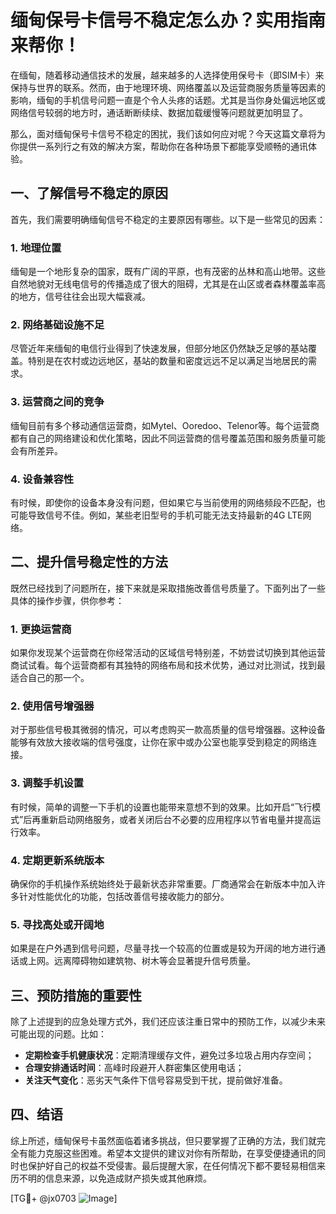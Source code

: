 # 缅甸保号卡信号不稳定怎么办？实用指南来帮你！

在缅甸，随着移动通信技术的发展，越来越多的人选择使用保号卡（即SIM卡）来保持与世界的联系。然而，由于地理环境、网络覆盖以及运营商服务质量等因素的影响，缅甸的手机信号问题一直是个令人头疼的话题。尤其是当你身处偏远地区或网络信号较弱的地方时，通话断断续续、数据加载缓慢等问题就更加明显了。

那么，面对缅甸保号卡信号不稳定的困扰，我们该如何应对呢？今天这篇文章将为你提供一系列行之有效的解决方案，帮助你在各种场景下都能享受顺畅的通讯体验。

## 一、了解信号不稳定的原因

首先，我们需要明确缅甸信号不稳定的主要原因有哪些。以下是一些常见的因素：

### 1. 地理位置
缅甸是一个地形复杂的国家，既有广阔的平原，也有茂密的丛林和高山地带。这些自然地貌对无线电信号的传播造成了很大的阻碍，尤其是在山区或者森林覆盖率高的地方，信号往往会出现大幅衰减。

### 2. 网络基础设施不足
尽管近年来缅甸的电信行业得到了快速发展，但部分地区仍然缺乏足够的基站覆盖。特别是在农村或边远地区，基站的数量和密度远远不足以满足当地居民的需求。

### 3. 运营商之间的竞争
缅甸目前有多个移动通信运营商，如Mytel、Ooredoo、Telenor等。每个运营商都有自己的网络建设和优化策略，因此不同运营商的信号覆盖范围和服务质量可能会有所差异。

### 4. 设备兼容性
有时候，即使你的设备本身没有问题，但如果它与当前使用的网络频段不匹配，也可能导致信号不佳。例如，某些老旧型号的手机可能无法支持最新的4G LTE网络。

## 二、提升信号稳定性的方法

既然已经找到了问题所在，接下来就是采取措施改善信号质量了。下面列出了一些具体的操作步骤，供你参考：

### 1. 更换运营商
如果你发现某个运营商在你经常活动的区域信号特别差，不妨尝试切换到其他运营商试试看。每个运营商都有其独特的网络布局和技术优势，通过对比测试，找到最适合自己的那一个。

### 2. 使用信号增强器
对于那些信号极其微弱的情况，可以考虑购买一款高质量的信号增强器。这种设备能够有效放大接收端的信号强度，让你在家中或办公室也能享受到稳定的网络连接。

### 3. 调整手机设置
有时候，简单的调整一下手机的设置也能带来意想不到的效果。比如开启“飞行模式”后再重新启动网络服务，或者关闭后台不必要的应用程序以节省电量并提高运行效率。

### 4. 定期更新系统版本
确保你的手机操作系统始终处于最新状态非常重要。厂商通常会在新版本中加入许多针对性能优化的功能，包括改善信号接收能力的部分。

### 5. 寻找高处或开阔地
如果是在户外遇到信号问题，尽量寻找一个较高的位置或是较为开阔的地方进行通话或上网。远离障碍物如建筑物、树木等会显著提升信号质量。

## 三、预防措施的重要性

除了上述提到的应急处理方式外，我们还应该注重日常中的预防工作，以减少未来可能出现的问题。比如：

- **定期检查手机健康状况**：定期清理缓存文件，避免过多垃圾占用内存空间；
- **合理安排通话时间**：高峰时段避开人群密集区使用电话；
- **关注天气变化**：恶劣天气条件下信号容易受到干扰，提前做好准备。

## 四、结语

综上所述，缅甸保号卡虽然面临着诸多挑战，但只要掌握了正确的方法，我们就完全有能力克服这些困难。希望本文提供的建议对你有所帮助，在享受便捷通讯的同时也保护好自己的权益不受侵害。最后提醒大家，在任何情况下都不要轻易相信来历不明的信息来源，以免造成财产损失或其他麻烦。

[TG💪+ @jx0703 ![Image](https://github.com/user-attachments/assets/dbca1d08-cadb-493c-b0ec-ad6f7a83f270)]